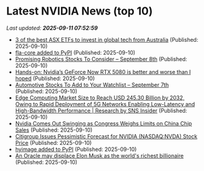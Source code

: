 # Latest NVIDIA News (top 10)
_Last updated: **2025-09-11 07:52:59**_

- [3 of the best ASX ETFs to invest in global tech from Australia](https://www.fool.com.au/2025/09/10/3-of-the-best-asx-etfs-to-invest-in-global-tech-from-australia/) (Published: 2025-09-10)
- [fla-core added to PyPI](https://pypi.org/project/fla-core/) (Published: 2025-09-10)
- [Promising Robotics Stocks To Consider – September 8th](https://www.etfdailynews.com/2025/09/10/promising-robotics-stocks-to-consider-september-8th/) (Published: 2025-09-10)
- [Hands-on: Nvidia’s GeForce Now RTX 5080 is better and worse than I hoped](https://www.theverge.com/hands-on/775222/nvidia-geforce-now-rtx-5080-hands-on) (Published: 2025-09-10)
- [Automotive Stocks To Add to Your Watchlist – September 7th](https://www.etfdailynews.com/2025/09/10/automotive-stocks-to-add-to-your-watchlist-september-7th/) (Published: 2025-09-10)
- [Edge Computing Market Size to Reach USD 245.30 Billion by 2032, Owing to Rapid Deployment of 5G Networks Enabling Low-Latency and High-Bandwidth Performance | Research by SNS Insider](https://www.globenewswire.com/news-release/2025/09/10/3147500/0/en/Edge-Computing-Market-Size-to-Reach-USD-245-30-Billion-by-2032-Owing-to-Rapid-Deployment-of-5G-Networks-Enabling-Low-Latency-and-High-Bandwidth-Performance-Research-by-SNS-Insider.html) (Published: 2025-09-10)
- [Nvidia Comes Out Swinging as Congress Weighs Limits on China Chip Sales](https://www.lesswrong.com/posts/ncMkbwdTvfXNyHAhy/nvidia-comes-out-swinging-as-congress-weighs-limits-on-china) (Published: 2025-09-10)
- [Citigroup Issues Pessimistic Forecast for NVIDIA (NASDAQ:NVDA) Stock Price](https://www.etfdailynews.com/2025/09/10/citigroup-issues-pessimistic-forecast-for-nvidia-nasdaqnvda-stock-price/) (Published: 2025-09-10)
- [hyimage added to PyPI](https://pypi.org/project/hyimage/) (Published: 2025-09-10)
- [An Oracle may displace Elon Musk as the world's richest billionaire](https://economictimes.indiatimes.com/markets/stocks/news/an-oracle-may-displace-elon-musk-as-the-worlds-richest-billionaire/articleshow/123801297.cms) (Published: 2025-09-10)
